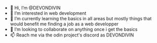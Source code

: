 - 👋 Hi, I’m @DEVONDIVIN
- 👀 I’m interested in web development
- 🌱 I’m currently learning the basics in all areas but mostly things that would benefit me finding a job as a web developper 
- 💞️ I’m looking to collaborate on anything once i get the basics
- 📫 Reach me via the odin project's discord as DEVONDIVIN

